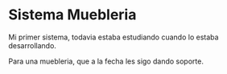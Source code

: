 # Sistema Muebleria

Mi primer sistema, todavia estaba estudiando cuando lo estaba desarrollando.

Para una muebleria, que a la fecha les sigo dando soporte.
